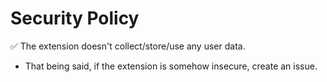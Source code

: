# Security Policy
:white_check_mark: The extension doesn't collect/store/use any user data.
- That being said, if the extension is somehow insecure, create an issue.
